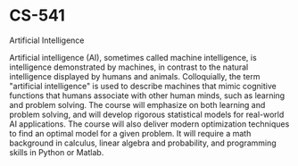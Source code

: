 # CS-541
Artificial Intelligence

Artificial intelligence (AI), sometimes called machine intelligence, is intelligence demonstrated by machines, in contrast to the natural intelligence displayed by humans and animals. Colloquially, the term "artificial intelligence" is used to describe machines that mimic cognitive functions that humans associate with other human minds, such as learning and problem solving. The course will emphasize on both learning and problem solving, and will develop rigorous statistical models for real-world AI applications. The course will also deliver modern optimization techniques to find an optimal model for a given problem. It will require a math background in calculus, linear algebra and probability, and programming skills in Python or Matlab.
